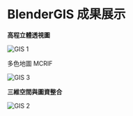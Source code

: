 # BlenderGIS 成果展示

**高程立體透視圖**

![GIS 1](https://user-images.githubusercontent.com/66252302/99878702-3e52a780-2c42-11eb-9040-c6ef16a571c2.gif)

多色地圖 MCRIF

![GIS 3](https://user-images.githubusercontent.com/66252302/99879019-71963600-2c44-11eb-8112-9b6bb3baf4c3.gif)

**三維空間與圖資整合**

![GIS 2](https://user-images.githubusercontent.com/66252302/99878723-59251c00-2c42-11eb-9ebe-a425f2072b08.gif)
